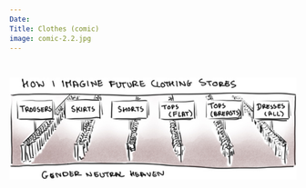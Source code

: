 ```yaml
---
Date:
Title: Clothes (comic)
image: comic-2.2.jpg
---
```

<br>

![Gender Neutral Heaven](images/comic-2.2.jpg)
